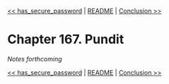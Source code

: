 [&lt;&lt; has_secure_password](ch166-has-secure-password.md) | [README](README.md) | [Conclusion &gt;&gt;](ch168-conclusion.md)

# Chapter 167. Pundit

*Notes forthcoming*

[&lt;&lt; has_secure_password](ch166-has-secure-password.md) | [README](README.md) | [Conclusion &gt;&gt;](ch168-conclusion.md)